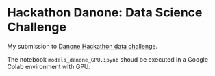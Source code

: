 # Hackathon Danone: Data Science Challenge
My submission to [Danone Hackathon data challenge](https://nuwe.io/dev/competitions/danone-hackathon-mexico/datascience-danone-challenge).

The notebook `models_danone_GPU.ipynb` shoud be executed in a Google Colab environment with GPU.
